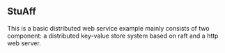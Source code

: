 ## StuAff

This is a basic distributed web service example mainly consists of two component: a distributed key-value store system based on raft and a http web server.